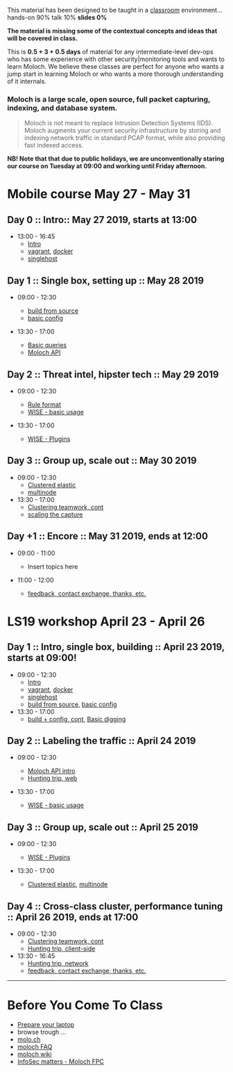 
This material has been designed to be taught in a [classroom](https://ccdcoe.org/training/cyber-defence-monitoring-course-suite-module-3-apr-2019/) environment... hands-on 90% talk 10% **slides 0%**

**The material is missing some of the contextual concepts and ideas that will be covered in class.**

This is **0.5 + 3 + 0.5 days** of material for any intermediate-level dev-ops who has some experience with other security|monitoring tools and wants to learn Moloch. We believe these classes are perfect for anyone who wants a jump start in learning Moloch or who wants a more thorough understanding of it internals.

### Moloch is a large scale, open source, full packet capturing, indexing, and database system.
> Moloch is not meant to replace Intrusion Detection Systems (IDS). Moloch augments your current security infrastructure by storing and indexing network traffic in standard PCAP format, while also providing fast indexed access.

**NB! Note that that due to public holidays, we are unconventionally staring our course on Tuesday at 09:00 and working until Friday afternoon.**

# Mobile course May 27 - May 31

## Day 0 :: Intro:: May 27 2019, starts at 13:00

  * 13:00 - 16:45
    * [Intro](/common/day_intro.md)
    * [vagrant](/common/vagrant/), [docker](/common/docker)
    * [singlehost](/Moloch/vagrant/singlehost/)

## Day 1 :: Single box, setting up :: May 28 2019

 * 09:00 - 12:30 
    * [build from source](/Moloch/setup/#Build)
    * [basic config](/Moloch/setup/#Config)

 * 13:30 - 17:00 
    * [Basic queries](/Moloch/queries/#using-the-viewer)
    * [Moloch API](/Moloch/queries/#api)

## Day 2 :: Threat intel, hipster tech :: May 29 2019

 * 09:00 - 12:30 
    * [Rule format](https://github.com/aol/moloch/wiki/RulesFormat)
    * [WISE - basic usage](/Moloch/wise#using-simple-plugins)

 * 13:30 - 17:00 
    * [WISE - Plugins](/Moloch/wise#writing-a-wise-plugin)

## Day 3 :: Group up, scale out :: May 30 2019

 * 09:00 - 12:30 
    * [Clustered elastic](/Moloch/clustering#clustered-elasticsearch)
    * [multinode](/Moloch/clustering#moloch-workers)
 * 13:30 - 17:00 
    * [Clustering teamwork, cont](/Moloch/clustering)
    * [scaling the capture](/Moloch/tuning)

## Day +1 :: Encore :: May 31 2019, ends at 12:00

 * 09:00 - 11:00
   * Insert topics here

 * 11:00 - 12:00
   * [feedback, contact exchange, thanks, etc.](/common/Closing.md)

# LS19 workshop April 23 - April 26

## Day 1 :: Intro, single box, building :: April 23 2019, starts at 09:00!

 * 09:00 - 12:30 
    * [Intro](/common/day_intro.md)
    * [vagrant](/common/vagrant/), [docker](/common/docker)
    * [singlehost](/Moloch/vagrant/singlehost/)
    * [build from source](/Moloch/setup/#Build), [basic config](/Moloch/setup/#Config)
 * 13:30 - 17:00 
    * [build + config, cont](/Moloch/setup), [Basic digging](/Moloch/queries/#using-the-viewer)

## Day 2 :: Labeling the traffic :: April 24 2019

  * 09:00 - 12:30
    * [Moloch API intro](/Moloch/queries/#api)
    * [Hunting trip, web](/Moloch/queries/#hunting-trip)

  * 13:30 - 17:00 
    * [WISE - basic usage](/Moloch/wise#using-simple-plugins)

## Day 3 :: Group up, scale out :: April 25 2019

  * 09:00 - 12:30 
    * [WISE - Plugins](/Moloch/wise#writing-a-wise-plugin)

  * 13:30 - 17:00 
    * [Clustered elastic](/Moloch/clustering#clustered-elasticsearch), [multinode](/Moloch/clustering#moloch-workers)

## Day 4 :: Cross-class cluster, performance tuning :: April 26 2019, **ends at 17:00**
  
  * 09:00 - 12:30 
    * [Clustering teamwork, cont](/Moloch/clustering)
    * [Hunting trip, client-side](/Moloch/queries/#hunting-trip)
  * 13:30 - 16:45 
    * [Hunting trip, network](/Moloch/queries/#hunting-trip)
    * [feedback, contact exchange, thanks, etc.](/common/Closing.md)

----

# Before You Come To Class

  * [Prepare your laptop](/Moloch/prepare-laptop.md)
  * browse trough ...
  * [molo.ch](http://molo.ch/)
  * [moloch FAQ](https://github.com/aol/moloch/wiki/FAQ)
  * [moloch wiki](https://github.com/aol/moloch/wiki)
  * [InfoSec matters - Moloch FPC](http://blog.infosecmatters.net/2017/05/moloch-fpc.html)
